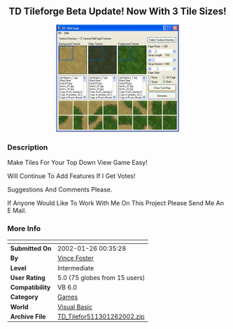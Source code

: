 ﻿<div align="center">

## TD Tileforge Beta Update\! Now With 3 Tile Sizes\!

<img src="PIC2002124157324757.jpg">
</div>

### Description

Make Tiles For Your Top Down View Game Easy!

Will Continue To Add Features If I Get Votes!

Suggestions And Comments Please.

If Anyone Would Like To Work With Me On This Project Please Send Me An E Mail.
 
### More Info
 


<span>             |<span>
---                |---
**Submitted On**   |2002-01-26 00:35:28
**By**             |[Vince Foster](https://github.com/Planet-Source-Code/PSCIndex/blob/master/ByAuthor/vince-foster.md)
**Level**          |Intermediate
**User Rating**    |5.0 (75 globes from 15 users)
**Compatibility**  |VB 6\.0
**Category**       |[Games](https://github.com/Planet-Source-Code/PSCIndex/blob/master/ByCategory/games__1-38.md)
**World**          |[Visual Basic](https://github.com/Planet-Source-Code/PSCIndex/blob/master/ByWorld/visual-basic.md)
**Archive File**   |[TD\_Tilefor511301262002\.zip](https://github.com/Planet-Source-Code/vince-foster-td-tileforge-beta-update-now-with-3-tile-sizes__1-31115/archive/master.zip)








